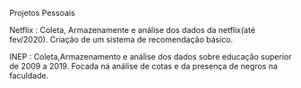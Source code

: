 Projetos Pessoais 

Netflix : Coleta, Armazenamente e análise dos dados da netflix(até fev/2020). Criação de um sistema de recomendação básico.

INEP : Coleta,Armazenamento e análise dos dados sobre educação superior de 2009 a 2019. Focada ná análise de cotas e da presença de negros na faculdade.




